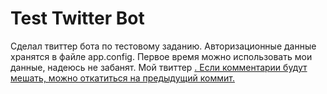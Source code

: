 Test Twitter Bot
================

Сделал твиттер бота по тестовому заданию.
Авторизационные данные хранятся в файле app.config. Первое время можно использовать мои данные, надеюсь не забанят. Мой твиттер <a href="https://twitter.com/belo_dima">.
Если комментарии будут мешать, можно откатиться на предыдущий коммит.
